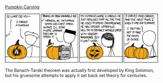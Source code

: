 [Pumpkin Carving](https://xkcd.com/804)

![Pumpkin Carving](./random_comic.png)

The Banach-Tarski theorem was actually first developed by King Solomon, but his gruesome attempts to apply it set back set theory for centuries.

